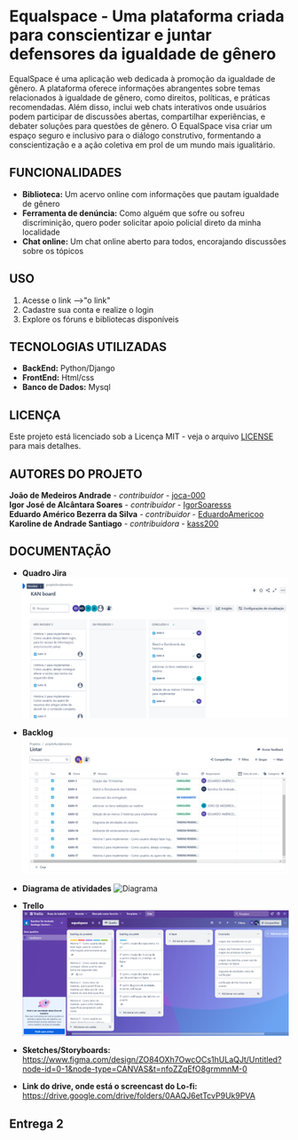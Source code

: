 # Equalspace - Uma plataforma criada para conscientizar e juntar defensores da igualdade de gênero

EqualSpace é uma aplicação web dedicada à promoção da igualdade de gênero. A plataforma oferece informações abrangentes sobre temas relacionados à igualdade de gênero, como direitos, políticas, e práticas recomendadas. Além disso, inclui web chats interativos onde usuários podem participar de discussões abertas, compartilhar experiências, e debater soluções para questões de gênero. O EqualSpace visa criar um espaço seguro e inclusivo para o diálogo construtivo, formentando a conscientização e a ação coletiva em prol de um mundo mais igualitário.

## FUNCIONALIDADES

- **Biblioteca:** Um acervo online com informações que pautam igualdade de gênero
- **Ferramenta de denúncia:** Como alguém que sofre ou sofreu discriminição, quero poder solicitar apoio policial direto da minha localidade
- **Chat online:** Um chat online aberto para todos, encorajando discussões sobre os tópicos

## USO

1. Acesse o link -->"o link"
2. Cadastre sua conta e realize o login
3. Explore os fóruns e bibliotecas disponíveis

## TECNOLOGIAS UTILIZADAS

- **BackEnd:** Python/Django
- **FrontEnd:** Html/css
- **Banco de Dados:** Mysql

## LICENÇA

Este projeto está licenciado sob a Licença MIT - veja o arquivo [LICENSE](LICENSE) para mais detalhes.

## AUTORES DO PROJETO

**João de Medeiros Andrade** - *contribuidor* - [joca-000](https://github.com/joca-000)\
**Igor José de Alcântara Soares** - *contribuidor* - [IgorSoaresss](https://github.com/IgorSoaresss)\
**Eduardo Américo Bezerra da Silva** - *contribuidor* - [EduardoAmericoo](https://github.com/EduardoAmericoo)\
**Karoline de Andrade Santiago** - *contribuidora* - [kass200](https://github.com/kass200)

## DOCUMENTAÇÃO

- **Quadro Jira**
![KanBoard](imagens/Kan%20Board%20Jira.png)
- **Backlog**
![Backlog](imagens/Backlog%20Jira.png)
- **Diagrama de atividades**
 ![Diagrama](imagens/Diagrama%20de%20atividades_page-0001.jpg)
- **Trello**
 ![Trello](imagens/Captura%20de%20tela%202024-10-21%20200420.png)

 - **Sketches/Storyboards:** https://www.figma.com/design/ZO84OXh7OwcOCs1hULaQJt/Untitled?node-id=0-1&node-type=CANVAS&t=nfoZZqEfO8grmmnM-0

 - **Link do drive, onde está o screencast do Lo-fi:** https://drive.google.com/drive/folders/0AAQJ6etTcvP9Uk9PVA

## Entrega 2


